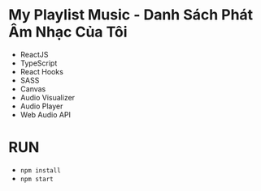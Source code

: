 # My Playlist Music - Danh Sách Phát Âm Nhạc Của Tôi
- ReactJS
- TypeScript
- React Hooks
- SASS
- Canvas
- Audio Visualizer
- Audio Player
- Web Audio API

# RUN
- `npm install`
- `npm start`